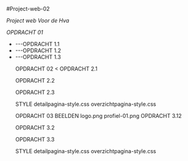 #Project-web-02

*Project web Voor de Hva*



*OPDRACHT 01* <br>
<ul>
      <li>---OPDRACHT 1.1 <br>
      <li>---OPDRACHT 1.2 <br>
      <li>---OPDRACHT 1.3 <br>

OPDRACHT 02 <
  OPDRACHT 2.1
    
  OPDRACHT 2.2
    
  OPDRACHT 2.3
    
  STYLE
    detailpagina-style.css
    overzichtpagina-style.css
    
    
OPDRACHT 03
  BEELDEN
    logo.png
    profiel-01.png
  OPDRACHT 3.12
    
  OPDRACHT 3.2
    
  OPDRACHT 3.3
    
  STYLE
    detailpagina-style.css
    overzichtpagina-style.css
